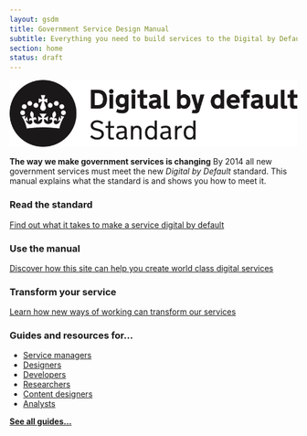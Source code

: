 ```yaml
---
layout: gsdm
title: Government Service Design Manual
subtitle: Everything you need to build services to the Digital by Default standard
section: home
status: draft
---
```


<div class="dbd-promo">
  <a class="logo" href="/digital-by-default"><img src="/assets/images/DbD-kitemark.png" alt="Read the Digital by Default standard" /></a>
  <p>
    <strong>The way we make government services is changing</strong>
    By 2014 all new government services must meet the new <em>Digital by Default</em> standard.
    This manual explains what the standard is and shows you how to meet it.
  </p>
</div>

<div class="secondary-promos">
  <div>
    <h3>Read the standard</h3>
    <p><a href="/digital-by-default">Find out what it takes to make a service digital by default</a></p>
  </div>
  <div>
    <h3>Use the manual</h3>
    <p><a href="/about">Discover how this site can help you create world class digital services</a></p>
  </div>
  <div>
    <h3>Transform your service</h3>
    <p><a href="/phases">Learn how new ways of working can transform our services</a></p>
  </div>
</div>
<!--
<div class="topic">
  <h3>Common questions</h3>
  <ul>
    <li> 
        <a href="/digital-by-default" title="Find out what it takes to make a service digital by default">What is the new standard?</a>
    </li>
    <li> 
        <a href="/phases" title="Learn how new ways of working can transform how we deliver services">Why do we need it?</a>
    </li> 
    <li> 
        <a href="/about" title="Discover how this site can help you create world class digital services">How do I meet it?</a>
    </li>
  </ul>
</div>
-->
<h3>Guides and resources for...</h3>
<ul class="roles">
  <li><a href="/service-managers">Service managers</a></li>
  <li><a href="/designers">Designers</a></li>
  <li><a href="/developers">Developers</a></li>
  <li><a href="/researchers">Researchers</a></li>
  <li><a href="/content-designers">Content designers</a></li>
  <li><a href="/analysts">Analysts</a></li>
</ul>
<p><a href="/all-guides"><strong>See all guides...</strong></a>

<!--
<div class="home-page-promos">
  <div class="topic">
    <h3>Guides and resources for...</h3>
    <ul>
      <li><a href="/service-managers">Service managers</a></li>
      <li><a href="/designers">Designers</a></li>
      <li><a href="/developers">Developers</a></li>
      <li><a href="/researchers">Researchers</a></li>
      <li><a href="/content-designers">Content designers</a></li>
      <li><a href="/analysts">Analysts</a></li>
      <li><a href="/all-guides"><strong>See all guides...</strong></a></li>
    </ul>
  </div>
</div>
-->

<!--
<div class="topic">
  <h3>Getting started</h3>
  <ul>
      <li><a href="/digital-by-default"><span class="title">The Digital by Default standard</span><span class="description">  All new government services must meet this standard by 2014</span></a></li>
      <li><a href="/guides/building-a-team/servicemanager.html"><span class="title">Service managers</span><span class="description">  What they do, and how to be a good one</span></a></li>
      <li><a href="/guides/phases"><span class="title">Service development phases</span><span class="description">  How a Digital by Default project is structured</span></a></li>
      <li><a href="/guides/building-a-team/"><span class="title">Building a team</span><span class="description">  Who to hire, your working environment and what your team should look like</span></a></li>
      <li><a href="/guides/working-in-an-agile-way/"><span class="title">Working in an agile way</span><span class="description">  What it is, why it works and how to do it</span></a></li>
  </ul>
</div>
<div class="topic">
<h3>Understanding your audience</h3>
  <ul>
      <li><a href="/guides/understanding-your-users/"><span class="title">Understanding your users</span><span class="description">  User needs, user research, user feedback</span></a></li>
      <li><a href="/guides/accessibility"><span class="title">Accessibility</span><span class="description">  How to make your service acessible to all</span></a></li>
      <li><a href="/guides/assisted-digital"><span class="title">Assisted digital</span><span class="description">  Reaching people who struggle with digital channels</span></a></li>
      <li><a href="/guides/designing-your-service/browsercompatibility.html"><span class="title">Browsers and devices</span><span class="description">  Which ones to support, and how to do it</span></a></li>
  </ul>
</div>
<div class="topic">
<h3>Understanding security and the law</h3>
<ul>
    <li><a href="/guides/information-security"><span class="title">Information security</span><span class="description">  Collecting information, security principles, logins...</span></a></li>
    <li><a href="/guides/legal-processes"><span class="title">Legal processes</span><span class="description"> Impact assessments, legislation, security</span></a></li>
</ul>
</div>
<div class="topic">
<h3>Designing and building your service</h3>
  <ul>
    <li><a href="/guides/designing-your-service/designprinciples.html"><span class="title">Service design principles</span><span class="description">The ten principles that government services should follow</span></a></li>
    <li><a href="/guides/designing-your-service"><span class="title">Designing your service</span><span class="description">Design patterns, templates, typography, colour palettes...</span></a></li>
    <li><a href="/guides/copy-and-content"><span class="title">Copy and content</span><span class="description">  How to write for GOV.UK and the GOV.UK style guide</span></a></li>
      <li><a href="/guides/technical-architecture"><span class="title">Technical architecture</span><span class="description">  Writing and testing code, cookies, performance and load...</span></a></li>
      <li><a href="/guides/apis/"><span class="title">APIs</span><span class="description">Producing and consuming APIs and a list of available government APIs.</span></a></li>
    </ul>
</div>
<div class="topic">
<h3>Maintaining and improving your service</h3>
  <ul>
      <li><a href="/guides/maintaining-services"><span class="title">Maintaining your service</span><span class="description">  Improving conversion rates, updating software,  responding to feedback</span></a></li>
      <li><a href="/guides/monitoring-performance"><span class="title">Monitoring performance</span><span class="description">  Analytics, KPIs</span></a></li>
  </ul>
</div>
-->
